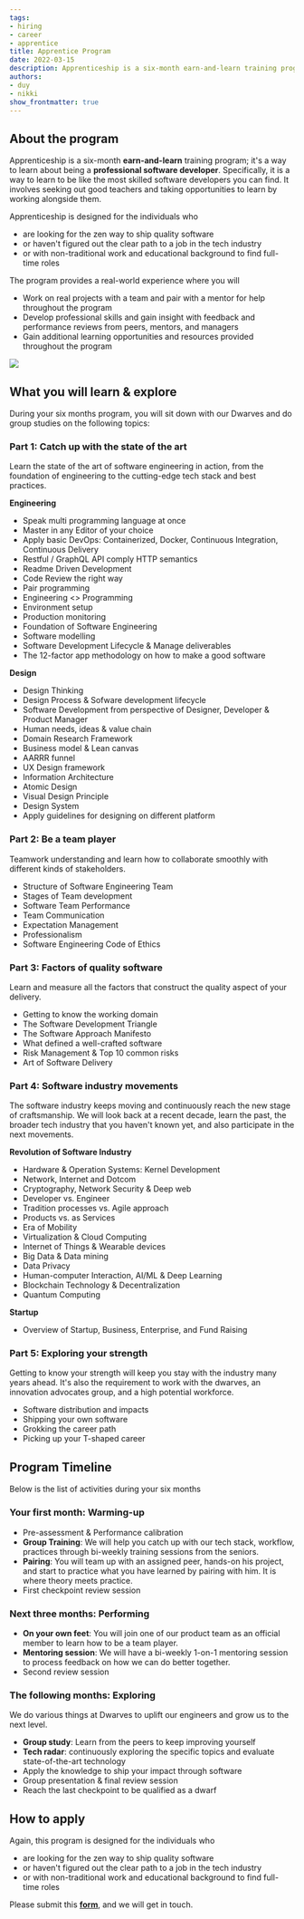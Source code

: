 ```yaml
---
tags: 
- hiring
- career
- apprentice
title: Apprentice Program
date: 2022-03-15
description: Apprenticeship is a six-month earn-and-learn training program; it's a way to learn about being a professional software developer.
authors:
- duy
- nikki
show_frontmatter: true
---
```


## About the program
Apprenticeship is a six-month **earn-and-learn** training program; it's a way to learn about being a **professional software developer**. Specifically, it is a way to learn to be like the most skilled software developers you can find. It involves seeking out good teachers and taking opportunities to learn by working alongside them.

Apprenticeship is designed for the individuals who

* are looking for the zen way to ship quality software
* or haven't figured out the clear path to a job in the tech industry
* or with non-traditional work and educational background to find full-time roles

The program provides a real-world experience where you will

* Work on real projects with a team and pair with a mentor for help throughout the program
* Develop professional skills and gain insight with feedback and performance reviews from peers, mentors, and managers
* Gain additional learning opportunities and resources provided throughout the program

![](assets/apprentice_8e5f7f8bb132590bfbf3105155047b6c_md5.webp)

## What you will learn & explore
During your six months program, you will sit down with our Dwarves and do group studies on the following topics:

### Part 1: Catch up with the state of the art
Learn the state of the art of software engineering in action, from the foundation of engineering to the cutting-edge tech stack and best practices.	

**Engineering**

* Speak multi programming language at once
* Master in any Editor of your choice
* Apply basic DevOps: Containerized, Docker, Continuous Integration, Continuous Delivery
* Restful / GraphQL API comply HTTP semantics
* Readme Driven Development
* Code Review the right way
* Pair programming
* Engineering \<\> Programming
* Environment setup
* Production monitoring
* Foundation of Software Engineering
* Software modelling
* Software Development Lifecycle & Manage deliverables
* The 12-factor app methodology on how to make a good software

**Design**

* Design Thinking
* Design Process & Sofware development lifecycle
* Software Development from perspective of Designer, Developer & Product Manager
* Human needs, ideas & value chain
* Domain Research Framework
* Business model & Lean canvas
* AARRR funnel
* UX Design framework
* Information Architecture 
* Atomic Design
* Visual Design Principle
* Design System
* Apply guidelines for designing on different platform

### Part 2: Be a team player
Teamwork understanding and learn how to collaborate smoothly with different kinds of stakeholders.

* Structure of Software Engineering Team
* Stages of Team development
* Software Team Performance
* Team Communication
* Expectation Management
* Professionalism
* Software Engineering Code of Ethics

### Part 3: Factors of quality software
Learn and measure all the factors that construct the quality aspect of your delivery.

* Getting to know the working domain
* The Software Development Triangle
* The Software Approach Manifesto
* What defined a well-crafted software
* Risk Management & Top 10 common risks
* Art of Software Delivery

### Part 4: Software industry movements
The software industry keeps moving and continuously reach the new stage of craftsmanship. We will look back at a recent decade, learn the past, the broader tech industry that you haven't known yet, and also participate in the next movements.

**Revolution of Software Industry**

* Hardware & Operation Systems: Kernel Development
* Network, Internet and Dotcom
* Cryptography, Network Security & Deep web
* Developer vs. Engineer
* Tradition processes vs. Agile approach
* Products vs. as Services
* Era of Mobility
* Virtualization & Cloud Computing
* Internet of Things & Wearable devices
* Big Data & Data mining
* Data Privacy
* Human-computer Interaction, AI/ML & Deep Learning
* Blockchain Technology & Decentralization
* Quantum Computing

**Startup**

* Overview of Startup, Business, Enterprise, and Fund Raising

### Part 5: Exploring your strength
Getting to know your strength will keep you stay with the industry many years ahead. It's also the requirement to work with the dwarves, an innovation advocates group, and a high potential workforce.

* Software distribution and impacts
* Shipping your own software
* Grokking the career path
* Picking up your T-shaped career

## Program Timeline
Below is the list of activities during your six months 

### Your first month: Warming-up
* Pre-assessment & Performance calibration
* **Group Training**: We will help you catch up with our tech stack, workflow, practices through bi-weekly training sessions from the seniors.
* **Pairing**: You will team up with an assigned peer, hands-on his project, and start to practice what you have learned by pairing with him. It is where theory meets practice.
* First checkpoint review session

### Next three months: Performing
* **On your own feet**: You will join one of our product team as an official member to learn how to be a team player.
* **Mentoring session**: We will have a bi-weekly 1-on-1 mentoring session to process feedback on how we can do better together.
* Second review session

### The following months: Exploring
We do various things at Dwarves to uplift our engineers and grow us to the next level.

* **Group study**: Learn from the peers to keep improving yourself
* **Tech radar**: continuously exploring the specific topics and evaluate state-of-the-art technology
* Apply the knowledge to ship your impact through software
* Group presentation & final review session
* Reach the last checkpoint to be qualified as a dwarf

## How to apply
Again, this program is designed for the individuals who

* are looking for the zen way to ship quality software
* or haven't figured out the clear path to a job in the tech industry
* or with non-traditional work and educational background to find full-time roles

Please submit this [**form**](https://form.typeform.com/to/LfCWfoml), and we will get in touch.
